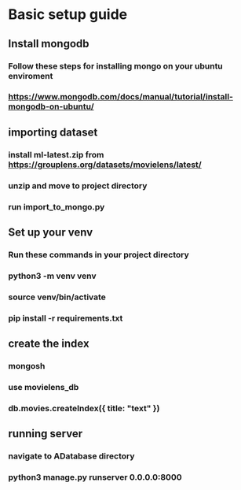 # Basic setup guide

## Install mongodb
### Follow these steps for installing mongo on your ubuntu enviroment
### https://www.mongodb.com/docs/manual/tutorial/install-mongodb-on-ubuntu/


## importing dataset
### install ml-latest.zip from https://grouplens.org/datasets/movielens/latest/
### unzip and move to project directory
### run import_to_mongo.py


## Set up your venv
### Run these commands in your project directory
### python3 -m venv venv
### source venv/bin/activate
### pip install -r requirements.txt


## create the index
### mongosh
### use movielens_db
### db.movies.createIndex({ title: "text" })

## running server
### navigate to ADatabase directory 
### python3 manage.py runserver 0.0.0.0:8000
